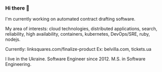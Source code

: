 ### Hi there 👋
I'm currently working on automated contract drafting software.

My area of interests: cloud technologies, distributed applications, search, reliability, high availability, containers, kubernetes, DevOps/SRE, ruby, nodejs.

Currently: linksquares.com/finalize-product Ex: belvilla.com, tickets.ua

I live in the Ukraine. Software Engineer since 2012. M.S. in Software Engineering.

<!--
**AdamDubnytskyy/AdamDubnytskyy** is a ✨ _special_ ✨ repository because its `README.md` (this file) appears on your GitHub profile.

Here are some ideas to get you started:

- 🔭 I’m currently working on ...
- 🌱 I’m currently learning ...
- 👯 I’m looking to collaborate on ...
- 🤔 I’m looking for help with ...
- 💬 Ask me about ...
- 📫 How to reach me: ...
- 😄 Pronouns: ...
- ⚡ Fun fact: ...
-->
